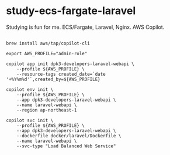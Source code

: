 # study-ecs-fargate-laravel
Studying is fun for me. ECS/Fargate, Laravel, Nginx. AWS Copilot.

## 

```
brew install aws/tap/copilot-cli
```

```
export AWS_PROFILE="admin-role"
```

```
copilot app init dpk3-developers-laravel-webapi \
    --profile ${AWS_PROFILE} \
    --resource-tags created_date=`date '+%Y%m%d'`,created_by=${AWS_PROFILE}
```

```
copilot env init \
    --profile ${AWS_PROFILE} \
    --app dpk3-developers-laravel-webapi \
    --name laravel-webapi \
    --region ap-northeast-1
```

```
copilot svc init \
    --profile ${AWS_PROFILE} \
    --app dpk3-developers-laravel-webapi \
    --dockerfile docker/laravel/Dockerfile \
    --name laravel-webapi \
    --svc-type "Load Balanced Web Service"
```
